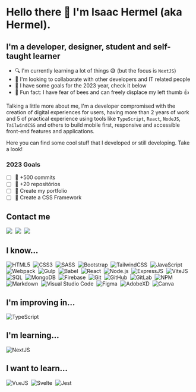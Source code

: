 # Hello there 👋 I'm Isaac Hermel (aka Hermel).

## I'm a developer, designer, student and self-taught learner

- 🔍 I'm currently learning a lot of things 😅 (but the focus is `NextJS`)
- 🤝 I'm looking to collaborate with other developers and IT related people
- 🎯 I have some goals for the 2023 year, check it below
- 🤣 Fun fact: I have fear of bees and can freely displace my left thumb 👍

Talking a little more about me, I'm a developer compromised with the creation of digital experiences for users, having more than 2 years of work and 5 of practical experience using tools like `TypeScript`, `React`, `NodeJS`, `TailwindCSS` and others to build mobile first, responsive and accessible front-end features and applications.

Here you can find some cool stuff that I developed or still developing. Take a look!

### 2023 Goals

- [ ] 🎯 +500 commits
- [ ] 🎯 +20 repositórios
- [ ] 🎯 Create my portfolio
- [ ] 🎯 Create a CSS Framework

## Contact me

<a href="https://linkedin.com/in/isaachermel" target="_blank"><img src="https://img.shields.io/badge/-LinkedIn-373b61?style=for-the-badge&logo=linkedin" /></a>&nbsp;
<a href="mailto:isaachermel@gmail.com"><img src="https://img.shields.io/badge/-Gmail-373b61?style=for-the-badge&logo=gmail" /></a>&nbsp;
<a href="https://discordapp.com/users/435950041501401088" target="_blank"><img src="https://img.shields.io/badge/-Discord-373b61?style=for-the-badge&logo=discord"/></a>&nbsp;

## I know...

![HTML5](https://img.shields.io/badge/-HTML-373b61?style=for-the-badge&logo=HTML5)&nbsp;
![CSS3](https://img.shields.io/badge/-CSS-373b61?style=for-the-badge&logo=CSS3&logoColor=1572B6)&nbsp;
![SASS](https://img.shields.io/badge/-SASS-373b61?style=for-the-badge&logo=SASS)&nbsp;
![Bootstrap](https://img.shields.io/badge/-Bootstrap-373b61?style=for-the-badge&logo=Bootstrap)&nbsp;
![TailwindCSS](https://img.shields.io/badge/-Tailwind_CSS-373b61?style=for-the-badge&logo=TailwindCSS)&nbsp;
![JavaScript](https://img.shields.io/badge/-JavaScript-373b61?style=for-the-badge&logo=javascript)&nbsp;
![Webpack](https://img.shields.io/badge/-Webpack-373b61?style=for-the-badge&logo=webpack)&nbsp;
![Gulp](https://img.shields.io/badge/-Gulp-373b61?style=for-the-badge&logo=gulp)&nbsp;
![Babel](https://img.shields.io/badge/-Babel-373b61?style=for-the-badge&logo=babel)&nbsp;
![React](https://img.shields.io/badge/-React-373b61?style=for-the-badge&logo=react)&nbsp;
![Node.js](https://img.shields.io/badge/-Node.js-373b61?style=for-the-badge&logo=node.js)&nbsp;
![ExpressJS](https://img.shields.io/badge/-Express.js-373b61?style=for-the-badge&logo=express)&nbsp;
![ViteJS](https://img.shields.io/badge/-ViteJS-373b61?style=for-the-badge&logo=vite&logoColor=fff)&nbsp;
![SQL](https://img.shields.io/badge/-MySQL-373b61?style=for-the-badge&logo=MySql)&nbsp;
![MongoDB](https://img.shields.io/badge/-MongoDB-373b61?style=for-the-badge&logo=mongodb)&nbsp;
![Firebase](https://img.shields.io/badge/-Firebase-373b61?style=for-the-badge&logo=firebase)&nbsp;
![Git](https://img.shields.io/badge/-Git-373b61?style=for-the-badge&logo=git)&nbsp;
![GitHub](https://img.shields.io/badge/-GitHub-373b61?style=for-the-badge&logo=github)&nbsp;
![GitLab](https://img.shields.io/badge/-GitLab-373b61?style=for-the-badge&logo=gitlab)&nbsp;
![NPM](https://img.shields.io/badge/-NPM-373b61?style=for-the-badge&logo=npm)&nbsp;
![Markdown](https://img.shields.io/badge/-Markdown-373b61?style=for-the-badge&logo=markdown)&nbsp;
![Visual Studio Code](https://img.shields.io/badge/-Visual%20Studio%20Code-373b61?style=for-the-badge&logo=visual-studio-code&logoColor=007ACC)&nbsp;
![Figma](https://img.shields.io/badge/-Figma-373b61?style=for-the-badge&logo=figma)&nbsp;
![AdobeXD](https://img.shields.io/badge/-AdobeXD-373b61?style=for-the-badge&logo=adobexd)&nbsp;
![Canva](https://img.shields.io/badge/-Canva-373b61?style=for-the-badge&logo=canva)&nbsp;

## I'm improving in...

![TypeScript](https://img.shields.io/badge/-Typescript-373b61?style=for-the-badge&logo=typescript)&nbsp;

## I'm learning...

![NextJS](https://img.shields.io/badge/-NextJs-373b61?style=for-the-badge&logo=next.js)&nbsp;

## I want to learn...

![VueJS](https://img.shields.io/badge/-VueJS-373b61?style=for-the-badge&logo=vue.js)&nbsp;
![Svelte](https://img.shields.io/badge/-Svelte-373b61?style=for-the-badge&logo=svelte)&nbsp;
![Jest](https://img.shields.io/badge/-Jest-373b61?style=for-the-badge&logo=jest)&nbsp;
